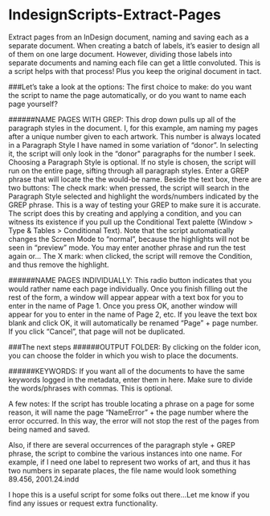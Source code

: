 # IndesignScripts-Extract-Pages
Extract pages from an InDesign document, naming and saving each as a separate document.
When creating a batch of labels, it’s easier to design all of them on one large document. However, dividing those labels into separate documents and naming each file can get a little convoluted. This is a script helps with that process! Plus you keep the original document in tact.

###Let’s take a look at the options:
The first choice to make: do you want the script to name the page automatically, or do you want to name each page yourself?

######NAME PAGES WITH GREP:
This drop down pulls up all of the paragraph styles in the document. I, for this example, am naming my pages after a unique number given to each artwork. This number is always located in a Paragraph Style I have named in some variation of “donor”. In selecting it, the script will only look in the “donor" paragraphs for the number I seek. Choosing a Paragraph Style is optional. If no style is chosen, the script will run on the entire page, sifting through all paragraph styles.
Enter a GREP phrase that will locate the the would-be name. Beside the text box, there are two buttons: 
The check mark: when pressed, the script will search in the Paragraph Style selected and highlight the words/numbers indicated by the GREP phrase. This is a way of testing your GREP to make sure it is accurate. The script does this by creating and applying a condition, and you can witness its existence if you pull up the Conditional Text palette (Window > Type & Tables > Conditional Text). Note that the script automatically changes the Screen Mode to “normal”, because the highlights will not be seen in “preview” mode. You may enter another phrase and run the test again or…
The X mark: when clicked, the script will remove the Condition, and thus remove the highlight.

######NAME PAGES INDIVIDUALLY:
This radio button indicates that you would rather name each page individually. Once you finish filling out the rest of the form, a window will appear appear with a text box for you to enter in the name of Page 1. Once you press OK, another window will appear for you to enter in the name of Page 2, etc. If you leave the text box blank and click OK, it will automatically be renamed “Page” + page number. If you click “Cancel”, that page will not be duplicated. 

###The next steps
######OUTPUT FOLDER:
By clicking on the folder icon, you can choose the folder in which you wish to place the documents.

######KEYWORDS:
If you want all of the documents to have the same keywords logged in the metadata, enter them in here. Make sure to divide the words/phrases with commas. This is optional.

A few notes:
If the script has trouble locating a phrase on a page for some reason, it will name the page “NameError” + the page number where the error occurred. In this way, the error will not stop the rest of the pages from being named and saved.

Also, if there are several occurrences of the paragraph style + GREP phrase, the script to combine the various instances into one name. For example, if I need one label to represent two works of art, and thus it has two numbers in separate places, the file name would look something 89.456, 2001.24.indd

I hope this is a useful script for some folks out there…Let me know if you find any issues or request extra functionality.

